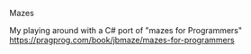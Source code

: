 Mazes

My playing around with a C# port of "mazes for Programmers"
https://pragprog.com/book/jbmaze/mazes-for-programmers
